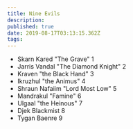 ```yaml
---
title: Nine Evils
description: 
published: true
date: 2019-08-17T03:13:15.362Z
tags: 
---
```


- Skarn Kared "The Grave" 1
- Jarris Vandal "The Diamond Knight" 2
- Kraven "the Black Hand" 3
- Ikruzhul "the Animus" 4
- Shraun Nafaiim "Lord Most Low" 5
- Mandrakul "Famine" 6
- Ulgaal "the Heinous" 7
- Djek Blackmist 8
- Tygan Baenre 9